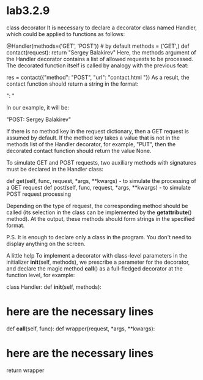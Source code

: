 # lab3.2.9
class decorator
It is necessary to declare a decorator class named Handler, which could be applied to functions as follows:

@Handler(methods=('GET', 'POST')) # by default methods = ('GET',)
def contact(request):
return "Sergey Balakirev"
Here, the methods argument of the Handler decorator contains a list of allowed requests to be processed. The decorated function itself is called by analogy with the previous feat:

res = contact({"method": "POST", "url": "contact.html "})
As a result, the contact function should return a string in the format:

"<method>: <data from function>"

In our example, it will be:

"POST: Sergey Balakirev"

If there is no method key in the request dictionary, then a GET request is assumed by default. If the method key takes a value that is not in the methods list of the Handler decorator, for example, "PUT", then the decorated contact function should return the value None.

To simulate GET and POST requests, two auxiliary methods with signatures must be declared in the Handler class:

def get(self, func, request, *args, **kwargs) - to simulate the processing of a GET request
def post(self, func, request, *args, **kwargs) - to simulate POST request processing

Depending on the type of request, the corresponding method should be called (its selection in the class can be implemented by the __getattribute__() method). At the output, these methods should form strings in the specified format.

P.S. It is enough to declare only a class in the program. You don't need to display anything on the screen.

A little help
To implement a decorator with class-level parameters in the initializer __init__(self, methods), we prescribe a parameter for the decorator, and declare the magic method __call__() as a full-fledged decorator at the function level, for example:

class Handler:
def __init__(self, methods):
# here are the necessary lines

def __call__(self, func):
def wrapper(request, *args, **kwargs):
# here are the necessary lines
return wrapper
